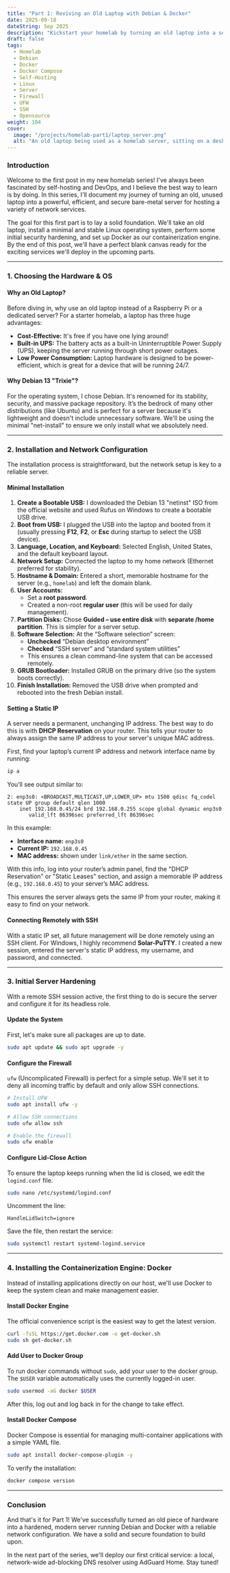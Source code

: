 ```yaml
---
title: "Part 1: Reviving an Old Laptop with Debian & Docker"
date: 2025-09-18
dateString: Sep 2025
description: "Kickstart your homelab by turning an old laptop into a secure server. This guide details the process of installing Debian, performing initial hardening, and setting up Docker and Docker Compose for a solid foundation."
draft: false
tags:
  - Homelab
  - Debian
  - Docker
  - Docker Compose
  - Self-Hosting
  - Linux
  - Server
  - Firewall
  - UFW
  - SSH
  - Opensource
weight: 104
cover:
  image: "/projects/homelab-part1/laptop_server.png"
  alt: "An old laptop being used as a homelab server, sitting on a desk with its screen displaying a command-line interface. It is connected to a network switch, with a glowing data network graphic in the background."
---
```


### Introduction

Welcome to the first post in my new homelab series! I've always been fascinated by self-hosting and DevOps, and I believe the best way to learn is by doing. In this series, I'll document my journey of turning an old, unused laptop into a powerful, efficient, and secure bare-metal server for hosting a variety of network services.

The goal for this first part is to lay a solid foundation. We'll take an old laptop, install a minimal and stable Linux operating system, perform some initial security hardening, and set up Docker as our containerization engine. By the end of this post, we'll have a perfect blank canvas ready for the exciting services we'll deploy in the upcoming parts.

---

### 1. Choosing the Hardware & OS

#### Why an Old Laptop?
Before diving in, why use an old laptop instead of a Raspberry Pi or a dedicated server? For a starter homelab, a laptop has three huge advantages:
* **Cost-Effective:** It's free if you have one lying around!
* **Built-in UPS:** The battery acts as a built-in Uninterruptible Power Supply (UPS), keeping the server running through short power outages.
* **Low Power Consumption:** Laptop hardware is designed to be power-efficient, which is great for a device that will be running 24/7.

#### Why Debian 13 "Trixie"?
For the operating system, I chose Debian. It's renowned for its stability, security, and massive package repository. It’s the bedrock of many other distributions (like Ubuntu) and is perfect for a server because it's lightweight and doesn't include unnecessary software. We'll be using the minimal "net-install" to ensure we only install what we absolutely need.

---

### 2. Installation and Network Configuration

The installation process is straightforward, but the network setup is key to a reliable server.

#### Minimal Installation
1. **Create a Bootable USB:** I downloaded the Debian 13 "netinst" ISO from the official website and used Rufus on Windows to create a bootable USB drive.
2. **Boot from USB:** I plugged the USB into the laptop and booted from it (usually pressing **F12**, **F2**, or **Esc** during startup to select the USB device).
3. **Language, Location, and Keyboard:** Selected English, United States, and the default keyboard layout.
4. **Network Setup:** Connected the laptop to my home network (Ethernet preferred for stability).
5. **Hostname & Domain:** Entered a short, memorable hostname for the server (e.g., `homelab`) and left the domain blank.
6. **User Accounts:**
   - Set a **root password**.
   - Created a non-root **regular user** (this will be used for daily management).
7. **Partition Disks:** Chose **Guided – use entire disk** with **separate /home partition**. This is simpler for a server setup.
8. **Software Selection:** At the “Software selection” screen:
   - **Unchecked** “Debian desktop environment”
   - **Checked** “SSH server” and “standard system utilities”
   - This ensures a clean command-line system that can be accessed remotely.
9. **GRUB Bootloader:** Installed GRUB on the primary drive (so the system boots correctly).
10. **Finish Installation:** Removed the USB drive when prompted and rebooted into the fresh Debian install.

#### Setting a Static IP
A server needs a permanent, unchanging IP address. The best way to do this is with **DHCP Reservation** on your router. This tells your router to always assign the same IP address to your server's unique MAC address.

First, find your laptop’s current IP address and network interface name by running:

```bash
ip a
```

You’ll see output similar to:

```
2: enp3s0: <BROADCAST,MULTICAST,UP,LOWER_UP> mtu 1500 qdisc fq_codel state UP group default qlen 1000
    inet 192.168.0.45/24 brd 192.168.0.255 scope global dynamic enp3s0
       valid_lft 86396sec preferred_lft 86396sec
```

In this example:
- **Interface name:** `enp3s0`
- **Current IP:** `192.168.0.45`
- **MAC address:** shown under `link/ether` in the same section.

With this info, log into your router’s admin panel, find the "DHCP Reservation" or "Static Leases" section, and assign a memorable IP address (e.g., `192.168.0.45`) to your server’s MAC address.  

This ensures the server always gets the same IP from your router, making it easy to find on your network.

#### Connecting Remotely with SSH
With a static IP set, all future management will be done remotely using an SSH client. For Windows, I highly recommend **Solar-PuTTY**. I created a new session, entered the server's static IP address, my username, and password, and connected.

---

### 3. Initial Server Hardening

With a remote SSH session active, the first thing to do is secure the server and configure it for its headless role.

#### Update the System
First, let's make sure all packages are up to date.

```bash
sudo apt update && sudo apt upgrade -y
```

#### Configure the Firewall
`ufw` (Uncomplicated Firewall) is perfect for a simple setup. We'll set it to deny all incoming traffic by default and only allow SSH connections.

```bash
# Install UFW
sudo apt install ufw -y

# Allow SSH connections
sudo ufw allow ssh

# Enable the firewall
sudo ufw enable
```

#### Configure Lid-Close Action
To ensure the laptop keeps running when the lid is closed, we edit the `logind.conf` file.

```bash
sudo nano /etc/systemd/logind.conf
```

Uncomment the line:

```
HandleLidSwitch=ignore
```

Save the file, then restart the service:

```bash
sudo systemctl restart systemd-logind.service
```

---

### 4. Installing the Containerization Engine: Docker

Instead of installing applications directly on our host, we'll use Docker to keep the system clean and make management easier.

#### Install Docker Engine
The official convenience script is the easiest way to get the latest version.

```bash
curl -fsSL https://get.docker.com -o get-docker.sh
sudo sh get-docker.sh
```

#### Add User to Docker Group
To run docker commands without `sudo`, add your user to the docker group. The `$USER` variable automatically uses the currently logged-in user.

```bash
sudo usermod -aG docker $USER
```

After this, log out and log back in for the change to take effect.

#### Install Docker Compose
Docker Compose is essential for managing multi-container applications with a simple YAML file.

```bash
sudo apt install docker-compose-plugin -y
```

To verify the installation:

```bash
docker compose version
```

---

### Conclusion

And that's it for Part 1! We've successfully turned an old piece of hardware into a hardened, modern server running Debian and Docker with a reliable network configuration. We have a solid and secure foundation to build upon.

In the next part of the series, we'll deploy our first critical service: a local, network-wide ad-blocking DNS resolver using AdGuard Home. Stay tuned!
